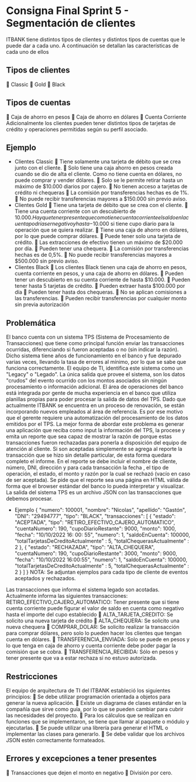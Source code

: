 # Consigna Final Sprint 5 - Segmentación de clientes

ITBANK tiene distintos tipos de clientes y distintos tipos de cuentas que le puede dar
a cada uno. A continuación se detallan las características de cada uno de ellos
## Tipos de clientes
 Classic
 Gold
 Black
## Tipos de cuentas
 Caja de ahorro en pesos
 Caja de ahorro en dólares
 Cuenta Corriente
Adicionalmente los clientes pueden tener distintos tipos de tarjetas de crédito y
operaciones permitidas según su perfil asociado.
## Ejemplo
* Clientes Classic
 Tiene solamente una tarjeta de débito que se crea junto con el cliente.
 Solo tiene una caja ahorro en pesos creada cuando se dio de alta el cliente.
Como no tiene cuenta en dólares, no puede comprar y vender dólares.
 Solo se le permite retirar hasta un máximo de $10.000 diarios por cajero.
 No tienen acceso a tarjetas de crédito ni chequeras
 La comisión por transferencias hechas es de 1%.
 No puede recibir transferencias mayores a $150.000 sin previo aviso.
* Clientes Gold
 Tiene una tarjeta de débito que se crea con el cliente.
 Tiene una cuenta corriente con un descubierto de $10.000. Hay que tener
presente que como tiene cuenta corriente el saldo en la cuenta podría ser
negativo y hasta -$10.000 si tiene cupo diario para la operación que se
quiera realizar.
 Tiene una caja de ahorro en dólares, por lo que puede comprar dólares.
 Puede tener solo una tarjeta de crédito.
 Las extracciones de efectivo tienen un máximo de $20.000 por día.
 Pueden tener una chequera.
 La comisión por transferencias hechas es de 0,5%.
 No puede recibir transferencias mayores a $500.000 sin previo aviso.
* Clientes Black
 Los clientes Black tienen una caja de ahorro en pesos, cuenta corriente en
pesos, y una caja de ahorro en dólares.
 Pueden tener un descubierto en su cuenta corriente de hasta $10.000.
 Pueden tener hasta 5 tarjetas de crédito.
 Pueden extraer hasta $100.000 por día
 Pueden tener hasta dos chequeras.
 No se aplican comisiones a las transferencias.
 Pueden recibir transferencias por cualquier monto sin previa autorización
## Problemática
El banco cuenta con un sistema TPS (Sistema de Procesamiento de Transacciones)
que tiene como principal función enviar las transacciones ocurridas, diferenciando
si fueron aceptadas o no (sin indicar la razón). Dicho sistema tiene años de
funcionamiento en el banco y fue depurado varias veces, llevando la tasa de
errores al mínimo, por lo que se sabe que funciona correctamente. El equipo de TI,
identifica este sistema como un "Legacy" o "Legado". La única salida que provee el
sistema, son los datos "crudos" del evento ocurrido con los montos asociados sin
ningún procesamiento o información adicional.
El área de operaciones del banco está integrada por gente de mucha experiencia
en el banco que utiliza planillas propias para poder procesar la salida de datos del
TPS. Dado que actualmente ITBANK se encuentra en un proceso de renovación, se
están incorporando nuevos empleados al área de referencia. Es por ese motivo que
el gerente requiere una automatización del procesamiento de los datos emitidos
por el TPS. La mejor forma de abordar este problema es generar una aplicación
que reciba como input la información del TPS, la procese y emita un reporte que 
sea capaz de mostrar la razón de porque estas transacciones fueron rechazadas
para ponerla a disposición del equipo de atención al cliente. Si son aceptadas
simplemente se agrega al reporte la transacción que se hizo sin detalle particular,
de esta forma quedara completo el informe.
En el reporte se debe incluir el nombre de cliente, número, DNI, dirección y para
cada transacción la fecha , el tipo de operación, el estado, el monto y razón por la
cual se rechazó (vacío en caso de ser aceptada).
Se pide que el reporte sea una página en HTML válida de forma que el browser
estándar del banco lo pueda interpretar y visualizar.
La salida del sistema TPS es un archivo JSON con las transacciones que debemos
procesar.
* Ejemplo
{
 "numero": 100001,
 "nombre": "Nicolas",
 "apellido": "Gastón",
 "DNI": "29494777",
 "tipo": "BLACK",
 "transacciones": [
 {
 "estado": "ACEPTADA",
 "tipo": "RETIRO_EFECTIVO_CAJERO_AUTOMATICO",
 "cuentaNumero": 190,
 "cupoDiarioRestante": 9000,
 "monto": 1000,
 "fecha": "10/10/2022 16: 00: 55",
 "numero": 1,
 "saldoEnCuenta": 100000,
 "totalTarjetasDeCreditoActualmente" : 5,
 "totalChequerasActualmente" : 2
 },
 {
 "estado": "RECHAZADA",
 "tipo": "ALTA_CHEQUERA",
 "cuentaNumero": 190,
 "cupoDiarioRestante": 3000,
 "monto": 9000,
 "fecha": "10/10/2022 16:00:55",
 "numero": 1,
 "saldoEnCuenta": 100000,
 "totalTarjetasDeCreditoActualmente" : 5,
 "totalChequerasActualmente" : 2
 }
 ]
}
NOTA: Se adjuntan ejemplos para cada tipo de cliente de eventos aceptados y
rechazados.

Las transacciones que informa el sistema legado son acotadas. Actualmente
informa las siguientes transacciones:
RETIRO_EFECTIVO_CAJERO_AUTOMATICO: Tener presente que si tiene
cuenta corriente puede figurar el valor de saldo en cuenta como negativo
hasta el importe del cupo establecido
 ALTA_TARJETA_CREDITO: Se solicito una nueva tarjeta de crédito
 ALTA_CHEQUERA: Se solicito una nueva chequera
 COMPRAR_DOLAR: Se solicito realizar la transacción para comprar
dólares, pero solo lo pueden hacer los clientes que tengan cuenta en
dólares.
 TRANSFERENCIA_ENVIADA: Solo se puede en pesos y lo que tenga en caja
de ahorro y cuenta corriente debe poder pagar la comisión que se cobra.
 TRANSFERENCIA_RECIBIDA: Sólo en pesos y tener presente que va a estar
rechaza si no estuvo autorizada.
## Restricciones
El equipo de arquitectura de TI del ITBANK estableció los siguientes principios:
 Se debe utilizar programación orientada a objetos para generar la nueva
aplicación.
 Existe un diagrama de clases estándar en la compañía que sirve como guía,
por lo que se pueden cambiar para cubrir las necesidades del proyecto.
 Para los cálculos que se realizan en funciones que se implementaron, se
tiene que llamar al paquete o módulo y ejecutarlas.
 Se puede utilizar una librería para generar el HTML o implementar las
clases para generarlo.
 Se debe validar que los archivos JSON estén correctamente formateados.
## Errores y excepciones a tener presentes
 Transacciones que dejen el monto en negativo
 División por cero.
